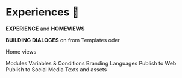 # Experiences 🚀

  **EXPERIENCE** and **HOMEVIEWS**   


**BUILDING DIALOGES** on from Templates oder 

Home views

Modules
Variables & Conditions
Branding
Languages
Publish to Web
Publish to Social Media
Texts and assets
